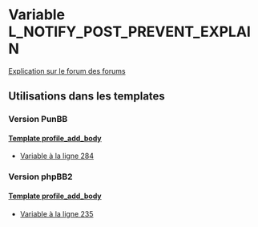 # Variable L_NOTIFY_POST_PREVENT_EXPLAIN
[Explication sur le forum des forums](http://forum.forumactif.com/t294113-listing-des-variables#L_NOTIFY_POST_PREVENT_EXPLAIN)

## Utilisations dans les templates

### Version PunBB

#### [Template profile_add_body](punbb/profile_add_body.md)
* [Variable à la ligne 284](../punbb/profile_add_body.tpl#L284)

### Version phpBB2

#### [Template profile_add_body](subsilver/profile_add_body.md)
* [Variable à la ligne 235](../subsilver/profile_add_body.tpl#L235)